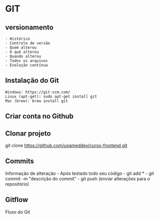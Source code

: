 
# GIT
## versionamento
    - Histórico
    - Controle de versão
    - Quem alterou
    - O quê alterou
    - Quando alterou
    - Todos os arquivos
    - Evolução contínua

## Instalação do Git
    Windows: https://git-scm.com/
    Linux (apt-get): sudo apt-get install git
    Mac (brew): brew install git

## Criar conta no Github

## Clonar projeto
git clone https://github.com/unameddev/curso-frontend.git
## Commits
Informação de alteração
    - Após testado todo seu código
    - git add *
    - git commit -m "descrição do commit"
    - git push (enviar alterações para o repositório)
## Gitflow
Fluxo do Git
